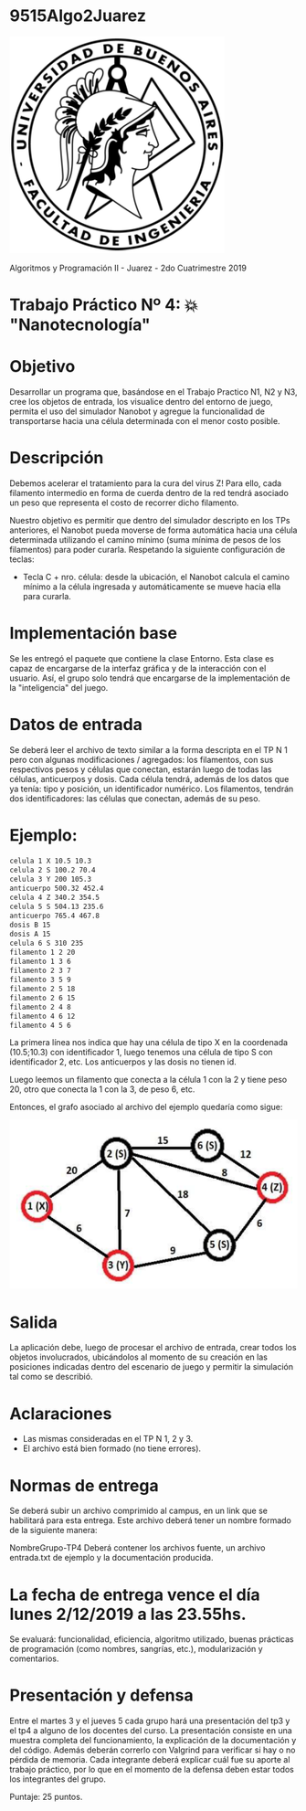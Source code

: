 # 9515Algo2Juarez

![FIUBA](https://raw.githubusercontent.com/joel-perez/9515Algo2Juarez/master/img/logo_fiuba.png)

Algoritmos y Programación II - Juarez - 2do Cuatrimestre 2019

# Trabajo Práctico N&ordm; 4: :collision: "Nanotecnología"

# Objetivo

Desarrollar un programa que, basándose en el Trabajo Practico N1, N2 y N3, cree los objetos de entrada, los visualice dentro del entorno de juego, permita el uso del simulador Nanobot y agregue la funcionalidad de transportarse hacia una célula determinada con el menor costo posible.

# Descripción

Debemos acelerar el tratamiento para la cura del virus Z! Para ello, cada filamento intermedio en forma de cuerda dentro de la red tendrá asociado un peso que representa el costo de recorrer dicho filamento.

Nuestro objetivo es permitir que dentro del simulador descripto en los TPs anteriores, el Nanobot pueda moverse de forma automática hacia una célula determinada utilizando el camino mínimo (suma mínima de pesos de los filamentos) para poder curarla. Respetando la siguiente configuración de teclas:

- Tecla C + nro. célula: desde la ubicación, el Nanobot calcula el camino mínimo a la célula ingresada y automáticamente se mueve hacia ella para curarla.

# Implementación base

Se les entregó el paquete que contiene la clase Entorno. Esta clase es capaz de encargarse de la interfaz gráfica y de la interacción con el usuario. Así, el grupo solo tendrá que encargarse de la implementación de la "inteligencia" del juego.

# Datos de entrada

Se deberá leer el archivo de texto similar a la forma descripta en el TP N 1 pero con algunas modificaciones / agregados: los filamentos, con sus respectivos pesos y células que conectan, estarán luego de todas las células, anticuerpos y dosis. Cada célula tendrá, además de los datos que ya tenía: tipo y posición, un identificador numérico. Los filamentos, tendrán dos identificadores: las células que conectan, además de su peso.

# Ejemplo:

```
celula 1 X 10.5 10.3
celula 2 S 100.2 70.4
celula 3 Y 200 105.3
anticuerpo 500.32 452.4
celula 4 Z 340.2 354.5
celula 5 S 504.13 235.6
anticuerpo 765.4 467.8
dosis B 15
dosis A 15
celula 6 S 310 235
filamento 1 2 20
filamento 1 3 6
filamento 2 3 7
filamento 3 5 9
filamento 2 5 18
filamento 2 6 15
filamento 2 4 8
filamento 4 6 12
filamento 4 5 6
```

La primera línea nos indica que hay una célula de tipo X en la coordenada (10.5;10.3) con identificador 1, luego tenemos una célula de tipo S con identificador 2, etc. Los anticuerpos y las dosis no tienen id.

Luego leemos un filamento que conecta a la célula 1 con la 2 y tiene peso 20, otro que conecta la 1 con la 3, de peso 6, etc.

Entonces, el grafo asociado al archivo del ejemplo quedaría como sigue:

![FIUBA](https://raw.githubusercontent.com/joel-perez/9515Algo2Juarez/master/img/grafo_celulas_tp4.png)

# Salida
La aplicación debe, luego de procesar el archivo de entrada, crear todos los objetos involucrados, ubicándolos al momento de su creación en las posiciones indicadas dentro del escenario de juego y permitir la simulación tal como se describió.

# Aclaraciones
- Las mismas consideradas en el TP N 1, 2 y 3.
- El archivo está bien formado (no tiene errores).

# Normas de entrega

Se deberá subir un archivo comprimido al campus, en un link que se habilitará para esta entrega. Este archivo deberá tener un nombre formado de la siguiente manera:

NombreGrupo-TP4
Deberá contener los archivos fuente, un archivo entrada.txt de ejemplo y la documentación producida.

# La fecha de entrega vence el día lunes 2/12/2019 a las 23.55hs.
Se evaluará: funcionalidad, eficiencia, algoritmo utilizado, buenas prácticas de programación (como nombres, sangrías, etc.), modularización y comentarios.

# Presentación y defensa

Entre el martes 3 y el jueves 5 cada grupo hará una presentación del tp3 y el tp4 a alguno de los docentes del curso. La presentación consiste en una muestra completa del funcionamiento, la explicación de la documentación y del código. Además deberán correrlo con Valgrind para verificar si hay o no pérdida de memoria. Cada integrante deberá explicar cuál fue su aporte al trabajo práctico, por lo que en el momento de la defensa deben estar todos los integrantes del grupo.

Puntaje: 25 puntos.